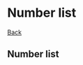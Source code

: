<a name="top"></a>
# Number list
[Back](https://github.com/bent-mortensen/Dokumentation#top "Back to main page.")  

## Number list
